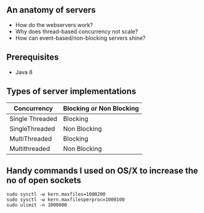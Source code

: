 ## An anatomy of servers ##
* How do the webservers work?
* Why does thread-based concurrency not scale?
* How can event-based/non-blocking servers shine?


## Prerequisites ##
* Java 8

## Types of server implementations ##
| Concurrency                    | Blocking or Non Blocking              |
|--------------------------------|---------------------------------------|
| Single Threaded                | Blocking                              |
| SingleThreaded                 | Non Blocking                          |
| MultiThreaded                  | Blocking                              |
| Multithreaded                  | Non Blocking                          |


## Handy commands I used on OS/X to increase the no of open sockets ##
```
sudo sysctl -w kern.maxfiles=1000200
sudo sysctl -w kern.maxfilesperproc=1000100
sudo ulimit -n 1000000
```



